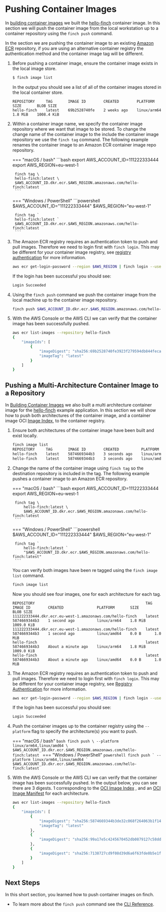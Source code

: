 # Pushing Container Images

In [building container images](../building-images/) we built the
[hello-finch](https://github.com/runfinch/finch/tree/main/contrib/hello-finch)
container image. In this section we will push the container image from the local
workstation up to a container repository using the `finch push` command.

In the section we are pushing the container image to an existing [Amazon
ECR](https://aws.amazon.com/ecr/) repository, if you are using an alternative
container registry the authentication method and the container image tag will be
different.

1. Before pushing a container image, ensure the container image exists in the
   local image store.

    ```bash
    $ finch image list
    ```

    In the output you should see a list of all of the container images stored in
    the local container store.

    ```
    REPOSITORY     TAG       IMAGE ID        CREATED        PLATFORM       SIZE       BLOB SIZE
    hello-finch    latest    69b2528740fe    2 weeks ago    linux/arm64    1.8 MiB    1008.4 KiB
    ```

2. Within a container image name, we specify the container image repository
   where we want that image to be stored. To change the change name of the
   container image to the include the container image repository we use the
   `finch tag` command. The following example renames the container image to an
   Amazon ECR container image repo repository.

    === "macOS / bash"
        ```bash
        export AWS_ACCOUNT_ID=111222333444
        export AWS_REGION=eu-west-1

        finch tag \
        hello-finch:latest \
        $AWS_ACCOUNT_ID.dkr.ecr.$AWS_REGION.amazonaws.com/hello-finch:latest
        ```
    === "Windows / PowerShell"
        ```powershell
        $AWS_ACCOUNT_ID="111222333444"
        $AWS_REGION="eu-west-1"

        finch tag `
        hello-finch:latest `
        $AWS_ACCOUNT_ID.dkr.ecr.$AWS_REGION.amazonaws.com/hello-finch:latest
        ```

3. The Amazon ECR registry requires an authentication token to push and pull
   images. Therefore we need to login first with `finch login`. This may be
   different for your container image registry, see [registry
   authentication](../../container-images/authentication/) for more information.

    ```bash
    aws ecr get-login-password --region $AWS_REGION | finch login --username AWS --password-stdin $AWS_ACCOUNT_ID.dkr.ecr.$AWS_REGION.amazonaws.com
    ```

    If the login has been successful you should see:

    ```bash
    Login Succeeded
    ```

4. Using the `finch push` command we push the container image from the local
   machine up to the container image repository.

    ```bash
    finch push $AWS_ACCOUNT_ID.dkr.ecr.$AWS_REGION.amazonaws.com/hello-finch:latest
    ```

4. With the AWS Console or the AWS CLI we can verify that the container image
   has been successfully pushed.

    ```bash
    aws ecr list-images --repository hello-finch
    {
        "imageIds": [
            {
                "imageDigest": "sha256:69b2528740fe3923f279594db844feca13b2a078e1101de17773ab54f01af9f5",
                "imageTag": "latest"
            }
        ]
    }
    ```

## Pushing a Multi-Architecture Container Image to a Repository

In [Building Container Images](../building-images/) we also built a multi
architecture container image for the
[hello-finch](https://github.com/runfinch/finch/tree/main/contrib/hello-finch)
example application. In this section we will show how to push both architectures
of the container image, and a container image OCI [Image
Index](https://github.com/opencontainers/image-spec/blob/main/image-index.md),
to the container registry.

1. Ensure both architectures of the container image have been built and exist
   locally.

    ```bash
    finch image list
    REPOSITORY     TAG       IMAGE ID        CREATED          PLATFORM       SIZE       BLOB SIZE
    hello-finch    latest    5874669344b3    3 seconds ago    linux/arm64    1.8 MiB    1009.0 KiB
    hello-finch    latest    5874669344b3    3 seconds ago    linux/amd64    0.0 B      1.0 MiB
    ```

2. Change the name of the container image using `finch tag` so the destination
   repository is included in the tag. The following example pushes a container
   image to an Amazon ECR repository.

    === "macOS / bash"
        ```bash
        export AWS_ACCOUNT_ID=111222333444
        export AWS_REGION=eu-west-1

        finch tag \
            hello-finch:latest \
            $AWS_ACCOUNT_ID.dkr.ecr.$AWS_REGION.amazonaws.com/hello-finch:latest
        ```
    === "Windows / PowerShell"
        ```powershell
        $AWS_ACCOUNT_ID="111222333444"
        $AWS_REGION="eu-west-1"

        finch tag `
            hello-finch:latest `
            "$AWS_ACCOUNT_ID.dkr.ecr.$AWS_REGION.amazonaws.com/hello-finch:latest"
        ```

    You can verify both images have been re tagged using the `finch image list`
    command.

    ```bash
    finch image list
    ```

    Now you should see four images, one for each architecture for each tag.

    ```
    REPOSITORY                                                  TAG       IMAGE ID        CREATED               PLATFORM       SIZE       BLOB SIZE
    111222333444.dkr.ecr.eu-west-1.amazonaws.com/hello-finch    latest    5874669344b3    1 second ago          linux/arm64    1.8 MiB    1009.0 KiB
    111222333444.dkr.ecr.eu-west-1.amazonaws.com/hello-finch    latest    5874669344b3    1 second ago          linux/amd64    0.0 B      1.0 MiB
    hello-finch                                                 latest    5874669344b3    About a minute ago    linux/arm64    1.8 MiB    1009.0 KiB
    hello-finch                                                 latest    5874669344b3    About a minute ago    linux/amd64    0.0 B      1.0 MiB
    ```

3. The Amazon ECR registry requires an authentication token to push and pull
   images. Therefore we need to login first with `finch login`. This may be
   different for your container image registry, see [Registry
   Authentication](../../container-images/authentication/) for more information.

    ```bash
    aws ecr get-login-password --region $AWS_REGION | finch login --username AWS --password-stdin $AWS_ACCOUNT_ID.dkr.ecr.$AWS_REGION.amazonaws.com
    ```

    If the login has been successful you should see:

    ```bash
    Login Succeeded
    ```

4. Push the container images up to the container registry using the `--platform`
   flag to specify the architecture(s) you want to push.

    === "macOS / bash"
        ```bash
        finch push \
            --platform linux/arm64,linux/amd64 \
            $AWS_ACCOUNT_ID.dkr.ecr.$AWS_REGION.amazonaws.com/hello-finch:latest
        ```
    === "Windows / PowerShell"
        ```powershell
        finch push `
            --platform linux/arm64,linux/amd64 `
            $AWS_ACCOUNT_ID.dkr.ecr.$AWS_REGION.amazonaws.com/hello-finch:latest
        ```

5. With the AWS Console or the AWS CLI we can verify that the container image
   has been successfully pushed. In the output below, you can see there are 3
   digests. 1 corresponding to the [OCI Image
   Index](https://github.com/opencontainers/image-spec/blob/main/image-index.md)
   , and an [OCI Image
   Manifest](https://github.com/opencontainers/image-spec/blob/main/manifest.md)
   for each architecture.

    ```bash
    aws ecr list-images --repository hello-finch
    {
        "imageIds": [
            {
                "imageDigest": "sha256:5874669344b3de32c068f264063b1f146f55609ad2bf7384628487bd3b754a38",
                "imageTag": "latest"
            },
            {
                "imageDigest": "sha256:99a17e5c4245670452db0879127c58ddbf6c0110d1643f82a01ad2d0aba10dc6"
            },
            {
                "imageDigest": "sha256:7138727cd9f08d39d6a6f63fde0b5e1f735b9967fd1a918c50e1a5a8d09c9537"
            }
        ]
    }
    ```

## Next Steps

In this short section, you learned how to push container images on finch.

* To learn more about the `finch push` command see the [CLI
  Reference](../../cli-reference/finch_push/).
